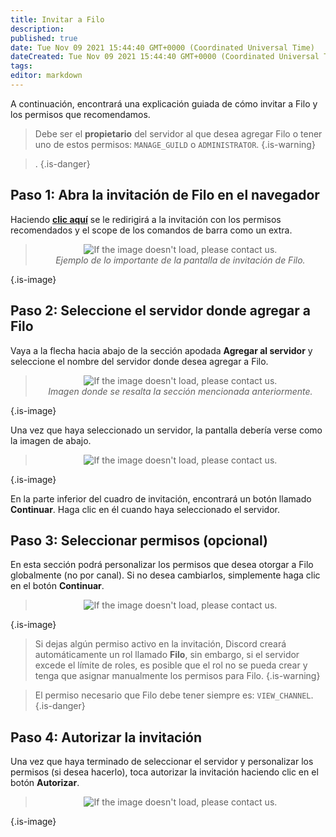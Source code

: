 ```yaml
---
title: Invitar a Filo
description:
published: true
date: Tue Nov 09 2021 15:44:40 GMT+0000 (Coordinated Universal Time)
dateCreated: Tue Nov 09 2021 15:44:40 GMT+0000 (Coordinated Universal Time)
tags:
editor: markdown
---
```


A continuación, encontrará una explicación guiada de cómo invitar a Filo y los permisos que recomendamos.

> Debe ser el **propietario** del servidor al que desea agregar Filo o tener uno de estos permisos: `MANAGE_GUILD` o `ADMINISTRATOR`.
{.is-warning}

> .
{.is-danger}

## **Paso 1**: Abra la invitación de Filo en el navegador

Haciendo **[clic aquí](https://filobot.xyz/invite)** se le redirigirá a la invitación con los permisos recomendados y el scope de los comandos de barra como un extra.

> <p align=center><img src="https://raw.githubusercontent.com/filobot/docs/main/resources/Invite Filo. Step 1.png" alt="If the image doesn't load, please contact us." /><br>
> <i>Ejemplo de lo importante de la pantalla de invitación de Filo.</i></p>
{.is-image}

## **Paso 2**: Seleccione el servidor donde agregar a Filo

Vaya a la flecha hacia abajo de la sección apodada **Agregar al servidor** y seleccione el nombre del servidor donde desea agregar a Filo.

> <p align=center><img src="https://raw.githubusercontent.com/filobot/docs/main/resources/Invite Filo. Step 2.png" alt="If the image doesn't load, please contact us." /><br>
> <i>Imagen donde se resalta la sección mencionada anteriormente.</i></p>
{.is-image}

Una vez que haya seleccionado un servidor, la pantalla debería verse como la imagen de abajo.

> <p align=center><img src="https://raw.githubusercontent.com/filobot/docs/main/resources/Invite Filo. Step 2 Result.png" alt="If the image doesn't load, please contact us." /><br>
{.is-image}

En la parte inferior del cuadro de invitación, encontrará un botón llamado **Continuar**. Haga clic en él cuando haya seleccionado el servidor.

## **Paso 3**: Seleccionar permisos (opcional)

En esta sección podrá personalizar los permisos que desea otorgar a Filo globalmente (no por canal). Si no desea cambiarlos, simplemente haga clic en el botón **Continuar**.

> <p align=center><img src="https://raw.githubusercontent.com/filobot/docs/main/resources/Invite Filo. Step 3.png" alt="If the image doesn't load, please contact us." /><br>
{.is-image}

> Si dejas algún permiso activo en la invitación, Discord creará automáticamente un rol llamado **Filo**, sin embargo, si el servidor excede el límite de roles, es posible que el rol no se pueda crear y tenga que asignar manualmente los permisos para Filo.
{.is-warning}

> El permiso necesario que Filo debe tener siempre es: `VIEW_CHANNEL`.
{.is-danger}

## **Paso 4**: Autorizar la invitación

Una vez que haya terminado de seleccionar el servidor y personalizar los permisos (si desea hacerlo), toca autorizar la invitación haciendo clic en el botón **Autorizar**.

> <p align=center><img src="https://raw.githubusercontent.com/filobot/docs/main/resources/Invite Filo. Step 4.png" alt="If the image doesn't load, please contact us." /><br>
{.is-image}
